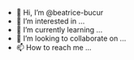 - 👋 Hi, I’m @beatrice-bucur
- 👀 I’m interested in ...
- 🌱 I’m currently learning ...
- 💞️ I’m looking to collaborate on ...
- 📫 How to reach me ...

<!---
beatrice-bucur/beatrice-bucur is a ✨ special ✨ repository because its `README.md` (this file) appears on your GitHub profile.
You can click the Preview link to take a look at your changes.
--->

